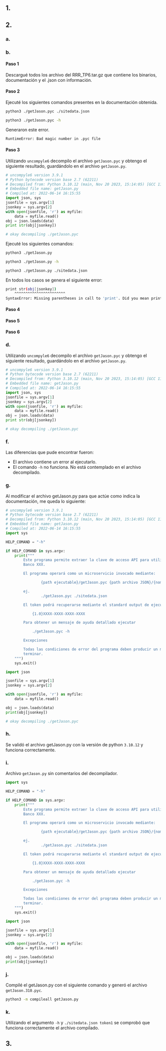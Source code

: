 ## 1.

## 2.

### a.

### b.

#### Paso 1
Descargué todos los archivo del RRR_TP6.tar.gz que contiene los binarios, documentación y el .json con información.

#### Paso 2
Ejecuté los siguientes comandos presentes en la documentación obtenida.

```sh
python3 ./getJason.pyc ./sitedata.json

python3 ./getJason.pyc -h
```

Generaron este error.

```sh
RuntimeError: Bad magic number in .pyc file
```

#### Paso 3
Utilizando `uncompyle6` decompilo el archivo `getJason.pyc` y obtengo el siguiente resultado, guardándolo en el archivo `getJason.py`.

```py
# uncompyle6 version 3.9.1
# Python bytecode version base 2.7 (62211)
# Decompiled from: Python 3.10.12 (main, Nov 20 2023, 15:14:05) [GCC 11.4.0]
# Embedded file name: getJason.py
# Compiled at: 2022-06-14 16:15:55
import json, sys
jsonfile = sys.argv[1]
jsonkey = sys.argv[2]
with open(jsonfile, 'r') as myfile:
    data = myfile.read()
obj = json.loads(data)
print str(obj[jsonkey])

# okay decompiling ./getJason.pyc
```

Ejecuté los siguientes comandos:
```sh
python3 ./getJason.py

python3 ./getJason.py -h

python3 ./getJason.py ./sitedata.json
```

En todos los casos se genera el siguiente error:
```sh
print str(obj[jsonkey])
    ^^^^^^^^^^^^^^^^^^^^^^^
SyntaxError: Missing parentheses in call to 'print'. Did you mean print(...)?
```

#### Paso 4
#### Paso 5
#### Paso 6

### d.
Utilizando `uncompyle6` decompilo el archivo `getJason.pyc` y obtengo el siguiente resultado, guardándolo en el archivo `getJason.py`.

```py
# uncompyle6 version 3.9.1
# Python bytecode version base 2.7 (62211)
# Decompiled from: Python 3.10.12 (main, Nov 20 2023, 15:14:05) [GCC 11.4.0]
# Embedded file name: getJason.py
# Compiled at: 2022-06-14 16:15:55
import json, sys
jsonfile = sys.argv[1]
jsonkey = sys.argv[2]
with open(jsonfile, 'r') as myfile:
    data = myfile.read()
obj = json.loads(data)
print str(obj[jsonkey])

# okay decompiling ./getJason.pyc
```

### f.
Las diferencias que pude encontrar fueron:
- El archivo contiene un error al ejecutarlo.
- El comando `-h` no funciona. No está contemplado en el archivo decompilado.

### g.
Al modificar el archivo getJason.py para que actúe como indica la documentación, me queda lo siguiente:

```py
# uncompyle6 version 3.9.1
# Python bytecode version base 2.7 (62211)
# Decompiled from: Python 3.10.12 (main, Nov 20 2023, 15:14:05) [GCC 11.4.0]
# Embedded file name: getJason.py
# Compiled at: 2022-06-14 16:15:55
import sys

HELP_COMAND = "-h"

if HELP_COMAND in sys.argv:
    print("""
        Este programa permite extraer la clave de acceso API para utilizar los servicios del 
        Banco XXX.

        El programa operará como un microservicio invocado mediante:

                {path ejecutable}/getJason.pyc {path archivo JSON}/{nombre archivo JSON}.json

        ej.
                ./getJason.pyc ./sitedata.json

        El token podrá recuperarse mediante el standard output de ejecución en el formato

            {1.0}XXXX-XXXX-XXXX-XXXX

        Para obtener un mensaje de ayuda detallado ejecutar

            ./getJason.pyc -h

        Excepciones

        Todas las condiciones de error del programa deben producir un mensaje de error bajo su control antes de
        terminar.
    """)
    sys.exit()

import json

jsonfile = sys.argv[1]
jsonkey = sys.argv[2]

with open(jsonfile, 'r') as myfile:
	data = myfile.read()

obj = json.loads(data)
print(obj[jsonkey])

# okay decompiling ./getJason.pyc
```

### h.
Se validó el archivo getJason.py con la versión de python `3.10.12` y funciona correctamente.

### i.
Archivo `getJason.py` sin comentarios del decompilador.

```py
import sys

HELP_COMAND = "-h"

if HELP_COMAND in sys.argv:
    print("""
        Este programa permite extraer la clave de acceso API para utilizar los servicios del 
        Banco XXX.

        El programa operará como un microservicio invocado mediante:

                {path ejecutable}/getJason.pyc {path archivo JSON}/{nombre archivo JSON}.json

        ej.
                ./getJason.pyc ./sitedata.json

        El token podrá recuperarse mediante el standard output de ejecución en el formato

            {1.0}XXXX-XXXX-XXXX-XXXX

        Para obtener un mensaje de ayuda detallado ejecutar

            ./getJason.pyc -h

        Excepciones

        Todas las condiciones de error del programa deben producir un mensaje de error bajo su control antes de
        terminar.
    """)
    sys.exit()

import json

jsonfile = sys.argv[1]
jsonkey = sys.argv[2]

with open(jsonfile, 'r') as myfile:
	data = myfile.read()

obj = json.loads(data)
print(obj[jsonkey])
```

### j.
Compilé el getJason.py con el siguiente comando y generó el archivo `getJason.310.pyc`.

```sh
python3 -m compileall getJason.py
```

### k.
Utilizando el argumento `-h` y `./sitedata.json token1` se comprobó que funciona correctamente el archivo compilado.

## 3.

